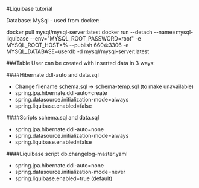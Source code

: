 #Liquibase tutorial

Database: MySql - used from docker:

docker pull mysql/mysql-server:latest
docker run --detach --name=mysql-liquibase --env="MYSQL_ROOT_PASSWORD=root" -e MYSQL_ROOT_HOST=% --publish 6604:3306 -e MYSQL_DATABASE=userdb -d mysql/mysql-server:latest


###Table User can be created with inserted data in 3 ways:

####Hibernate ddl-auto and data.sql
  - Change filename schema.sql -> schema-temp.sql (to make unavailable)
  - spring.jpa.hibernate.ddl-auto=create
  - spring.datasource.initialization-mode=always
  - spring.liquibase.enabled=false

####Scripts schema.sql and data.sql
  - spring.jpa.hibernate.ddl-auto=none
  - spring.datasource.initialization-mode=always
  - spring.liquibase.enabled=false

####Liquibase script db.changelog-master.yaml
  - spring.jpa.hibernate.ddl-auto=none
  - spring.datasource.initialization-mode=never
  - spring.liquibase.enabled=true (default)